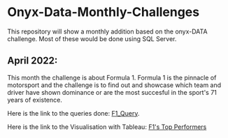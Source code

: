 # Onyx-Data-Monthly-Challenges
This repository will show a monthly addition based on the onyx-DATA challenge. Most of these would be done using SQL Server.

## April 2022:
  This month the challenge is about Formula 1. Formula 1 is the pinnacle of motorsport and the challenge is to find out and showcase which
  team and driver have shown dominance or are the most succesful in the sport's 71 years of existence. 
  
  Here is the link to the queries done: [F1_Query](https://github.com/mr-williams/Onyx-Data-Monthly-Challenges/blob/main/F1_Query.sql).
 
 Here is the link to the Visualisation with Tableau: [F1's Top Performers](https://public.tableau.com/app/profile/emmanuel.williams4813/viz/Onyx-Data/F1TopPerfomers)
